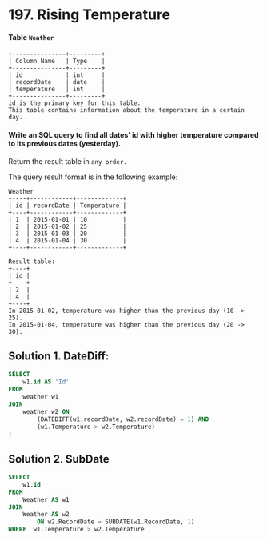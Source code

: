 # 197. Rising Temperature

#### Table `Weather`
```
+---------------+---------+
| Column Name   | Type    |
+---------------+---------+
| id            | int     |
| recordDate    | date    |
| temperature   | int     |
+---------------+---------+
id is the primary key for this table.
This table contains information about the temperature in a certain day.
```

#### Write an SQL query to find all dates' id with higher temperature compared to its previous dates (yesterday).

Return the result table in `any order.`

The query result format is in the following example:

```
Weather
+----+------------+-------------+
| id | recordDate | Temperature |
+----+------------+-------------+
| 1  | 2015-01-01 | 10          |
| 2  | 2015-01-02 | 25          |
| 3  | 2015-01-03 | 20          |
| 4  | 2015-01-04 | 30          |
+----+------------+-------------+

Result table:
+----+
| id |
+----+
| 2  |
| 4  |
+----+
In 2015-01-02, temperature was higher than the previous day (10 -> 25).
In 2015-01-04, temperature was higher than the previous day (20 -> 30).
```

## Solution 1. DateDiff:
```sql
SELECT
    w1.id AS 'Id'
FROM
    weather w1
JOIN
    weather w2 ON 
        (DATEDIFF(w1.recordDate, w2.recordDate) = 1) AND
        (w1.Temperature > w2.Temperature)
;
```
## Solution 2. SubDate
```sql
SELECT 
    w1.Id 
FROM
    Weather AS w1
JOIN
    Weather AS w2
        ON w2.RecordDate = SUBDATE(w1.RecordDate, 1) 
WHERE  w1.Temperature > w2.Temperature 
```